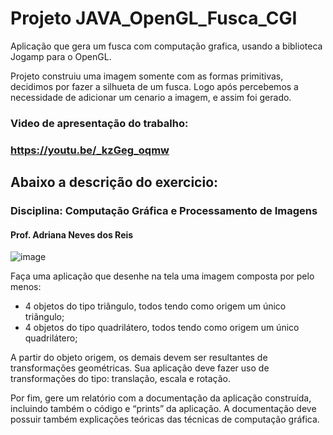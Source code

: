 # Projeto JAVA_OpenGL_Fusca_CGI
Aplicação que gera um fusca com computação grafica, usando a biblioteca Jogamp para o OpenGL.

Projeto construiu uma imagem somente com as formas primitivas, decidimos por fazer a silhueta de um fusca.
Logo após percebemos a necessidade de adicionar um cenario a imagem, e assim foi gerado.




### Video de apresentação do trabalho:
### https://youtu.be/_kzGeg_oqmw



## Abaixo a descrição do exercicio:



### Disciplina: Computação Gráfica e Processamento de Imagens
#### Prof. Adriana Neves dos Reis

![image](https://user-images.githubusercontent.com/76639465/232942836-44d95bad-c27f-4096-932f-b034136dc215.png)

Faça uma aplicação que desenhe na tela uma imagem composta por pelo menos:
- 4 objetos do tipo triângulo, todos tendo como origem um único triângulo;
- 4 objetos do tipo quadrilátero, todos tendo como origem um único quadrilátero;

A partir do objeto origem, os demais devem ser resultantes de transformações
geométricas. Sua aplicação deve fazer uso de transformações do tipo: translação, escala
e rotação.

Por fim, gere um relatório com a documentação da aplicação construída, incluindo
também o código e “prints” da aplicação. A documentação deve possuir também
explicações teóricas das técnicas de computação gráfica.
